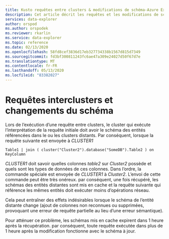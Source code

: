 ```yaml
---
title: Kusto requêtes entre clusters & modifications de schéma-Azure Explorateur de données
description: Cet article décrit les requêtes et les modifications de schéma entre clusters dans Azure Explorateur de données.
services: data-explorer
author: orspod
ms.author: orspodek
ms.reviewer: rkarlin
ms.service: data-explorer
ms.topic: reference
ms.date: 02/13/2020
ms.openlocfilehash: 58fd8cef3836d17eb327734338b1567d815d7349
ms.sourcegitcommit: fd3bf300811243fc6ae47a309e24027d50f67d7e
ms.translationtype: MT
ms.contentlocale: fr-FR
ms.lasthandoff: 05/13/2020
ms.locfileid: "83382027"
---
```

# <a name="cross-cluster-queries-and-schema-changes"></a>Requêtes interclusters et changements du schéma 

Lors de l’exécution d’une requête entre clusters, le cluster qui exécute l’interprétation de la requête initiale doit avoir le schéma des entités référencées dans le ou les clusters distants.
Par conséquent, lorsque la requête suivante est envoyée à *CLUSTER1*

```kusto
Table1 | join ( cluster("Cluster2").database("SomeDB").Table2 ) on KeyColumn
``` 

*CLUSTER1* doit savoir quelles colonnes *table2* sur *Cluster2* possède et quels sont les types de données de ces colonnes. Dans l’ordre, la commande spéciale est envoyée de *CLUSTER1* à *Cluster2*.
L’envoi de cette commande peut être très onéreux. par conséquent, une fois récupéré, les schémas des entités distantes sont mis en cache et la requête suivante qui référence les mêmes entités doit exécuter moins d’opérations réseau.

Cela peut entraîner des effets indésirables lorsque le schéma de l’entité distante change (ajout de colonnes non reconnues ou supprimées, provoquant une erreur de requête partielle au lieu d’une erreur sémantique).

Pour atténuer ce problème, les schémas mis en cache expirent dans 1 heure après la récupération. par conséquent, toute requête exécutée dans plus de 1 heure après la modification fonctionne avec le schéma à jour.